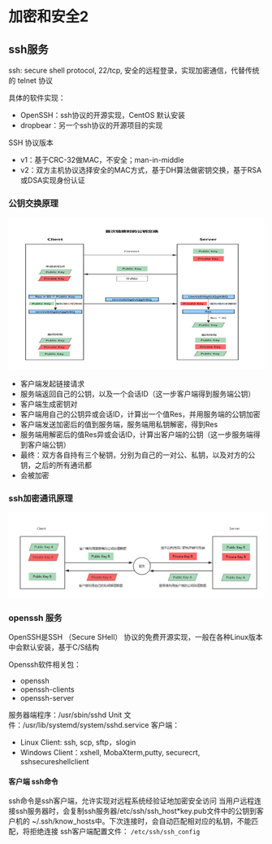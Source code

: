 # 加密和安全2

## ssh服务
ssh: secure shell protocol, 22/tcp, 安全的远程登录，实现加密通信，代替传统的 telnet 协议

具体的软件实现：
* OpenSSH：ssh协议的开源实现，CentOS 默认安装
* dropbear：另一个ssh协议的开源项目的实现 
  
SSH 协议版本
* v1：基于CRC-32做MAC，不安全；man-in-middle
* v2：双方主机协议选择安全的MAC方式，基于DH算法做密钥交换，基于RSA或DSA实现身份认证

### 公钥交换原理
<img src="../images/ssh01.png">

* 客户端发起链接请求
* 服务端返回自己的公钥，以及一个会话ID（这一步客户端得到服务端公钥）
* 客户端生成密钥对
* 客户端用自己的公钥异或会话ID，计算出一个值Res，并用服务端的公钥加密
* 客户端发送加密后的值到服务端，服务端用私钥解密，得到Res
* 服务端用解密后的值Res异或会话ID，计算出客户端的公钥（这一步服务端得到客户端公钥）
* 最终：双方各自持有三个秘钥，分别为自己的一对公、私钥，以及对方的公钥，之后的所有通讯都
* 会被加密

### ssh加密通讯原理
<img src="../images/ssh02.png">


### openssh 服务
OpenSSH是SSH （Secure SHell） 协议的免费开源实现，一般在各种Linux版本中会默认安装，基于C/S结构

Openssh软件相关包：
* openssh
* openssh-clients
* openssh-server

服务器端程序：/usr/sbin/sshd
Unit 文件：/usr/lib/systemd/system/sshd.service
客户端：
* Linux Client: ssh, scp, sftp，slogin
* Windows Client：xshell, MobaXterm,putty, securecrt, sshsecureshellclient

####  客户端 ssh命令
ssh命令是ssh客户端，允许实现对远程系统经验证地加密安全访问
当用户远程连接ssh服务器时，会复制ssh服务器/etc/ssh/ssh_host*key.pub文件中的公钥到客户机的
~/.ssh/know_hosts中。下次连接时，会自动匹配相对应的私钥，不能匹配，将拒绝连接
ssh客户端配置文件： `/etc/ssh/ssh_config`


